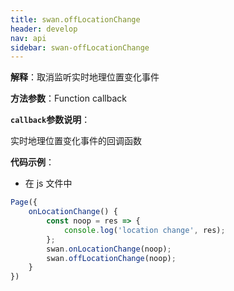 ```yaml
---
title: swan.offLocationChange
header: develop
nav: api
sidebar: swan-offLocationChange
---
```


**解释**：取消监听实时地理位置变化事件

**方法参数**：Function callback

**`callback`参数说明**：

实时地理位置变化事件的回调函数


**代码示例**：

* 在 js 文件中

```js
Page({
    onLocationChange() {
        const noop = res => {
            console.log('location change', res);
        };
        swan.onLocationChange(noop);
        swan.offLocationChange(noop);
    }
})
```
